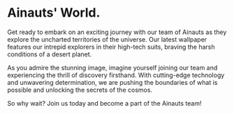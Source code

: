 <!--
Write me markdown content of website with wallpaper:

"A group of Ainauts in high-tech suits exploring the surface of a desert planet, with a massive sandstorm brewing in the distance."

The header of the page should not be copy of the text but rather a real content of the website which is using this wallpaper.
-->

<!--font:Poppins-->

# Ainauts' World.

Get ready to embark on an exciting journey with our team of Ainauts as they explore the uncharted territories of the universe. Our latest wallpaper features our intrepid explorers in their high-tech suits, braving the harsh conditions of a desert planet.

As you admire the stunning image, imagine yourself joining our team and experiencing the thrill of discovery firsthand. With cutting-edge technology and unwavering determination, we are pushing the boundaries of what is possible and unlocking the secrets of the cosmos.

So why wait? Join us today and become a part of the Ainauts team!

